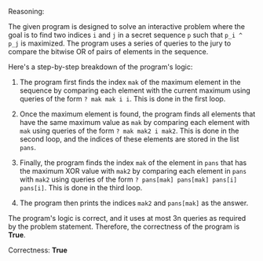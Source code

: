 Reasoning:

The given program is designed to solve an interactive problem where the goal is to find two indices `i` and `j` in a secret sequence `p` such that `p_i ^ p_j` is maximized. The program uses a series of queries to the jury to compare the bitwise OR of pairs of elements in the sequence.

Here's a step-by-step breakdown of the program's logic:

1. The program first finds the index `mak` of the maximum element in the sequence by comparing each element with the current maximum using queries of the form `? mak mak i i`. This is done in the first loop.

2. Once the maximum element is found, the program finds all elements that have the same maximum value as `mak` by comparing each element with `mak` using queries of the form `? mak mak2 i mak2`. This is done in the second loop, and the indices of these elements are stored in the list `pans`.

3. Finally, the program finds the index `mak` of the element in `pans` that has the maximum XOR value with `mak2` by comparing each element in `pans` with `mak2` using queries of the form `? pans[mak] pans[mak] pans[i] pans[i]`. This is done in the third loop.

4. The program then prints the indices `mak2` and `pans[mak]` as the answer.

The program's logic is correct, and it uses at most 3n queries as required by the problem statement. Therefore, the correctness of the program is **True**.

Correctness: **True**